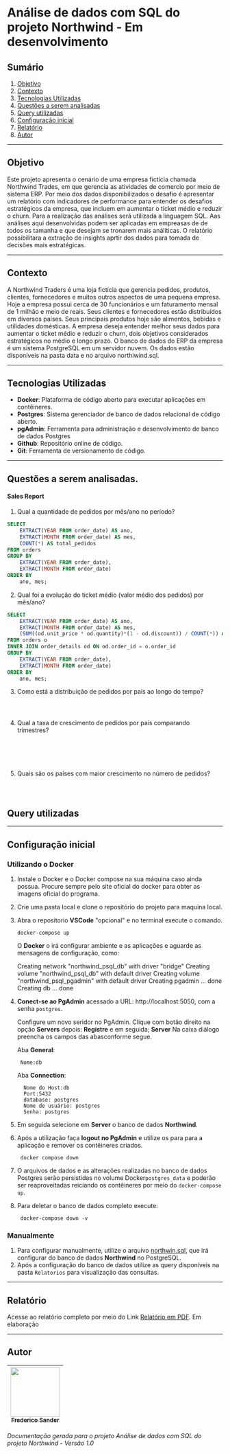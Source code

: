 # Análise de dados com SQL do projeto Northwind - Em desenvolvimento

## Sumário

1. [Objetivo ](#Objetivo)
2. [Contexto](#instalação-e-configuração)
3. [Tecnologias Utilizadas](#arquitetura-do-projeto)
4. [Questões a serem analisadas](#questões-a-serem-analisadas)
5. [Query utilizadas](#query-utilizadas)
6. [Configuração inicial](#configuração-inicial)
7. [Relatório](#Relatório)
8. [Autor](#Autor)

---

## Objetivo

Este projeto apresenta o cenário de uma empresa fictícia chamada Northwind Trades, em que gerencia as atividades de comercio por meio de sistema ERP. Por meio dos dados disponibilizados o desafio é apresentar um relatório com indicadores de performance para entender os desafios estratégicos da empresa, que incluem em aumentar o ticket médio e reduzir o churn. Para a realização das análises será utilizada a linguagem SQL. Aas análises aqui desenvolvidas podem ser aplicadas em empreasas de de todos os tamanha e que desejam se tronarem mais análiticas. O relatório possibilitara a extração de insights aprtir dos dados para tomada de decisões mais estratégicas.

---

## Contexto

A Northwind Traders é uma loja fictícia que gerencia pedidos, produtos, clientes, fornecedores e muitos outros aspectos de uma pequena empresa. Hoje a empresa possui cerca de 30 funcionários e um faturamento mensal de 1 milhão e meio de reais. Seus clientes e fornecedores estão distribuídos em diversos países. Seus principais produtos hoje são alimentos, bebidas e utilidades domésticas. A empresa deseja entender melhor seus dados para aumentar o ticket médio e reduzir o churn, dois objetivos considerados estratégicos no médio e longo prazo. O banco de dados do ERP da empresa é um sistema PostgreSQL em um servidor nuvem. Os dados estão disponíveis na pasta data e no arquivo northiwind.sql.

---

## Tecnologias Utilizadas
- **Docker**: Plataforma de código aberto para executar aplicações em contêineres.  
- **Postgres**: Sistema gerenciador de banco de dados relacional de código aberto.
- **pgAdmin**: Ferramenta para administração e desenvolvimento de banco de dados Postgres
- **Github**: Repositório online de código.
- **Git**: Ferramenta de versionamento de código.

---

## Questões a serem analisadas.

#### Sales Report

1. Qual a quantidade de pedidos por mês/ano no período?

```sql
SELECT 
    EXTRACT(YEAR FROM order_date) AS ano,
    EXTRACT(MONTH FROM order_date) AS mes,
    COUNT(*) AS total_pedidos
FROM orders
GROUP BY 
    EXTRACT(YEAR FROM order_date),
    EXTRACT(MONTH FROM order_date)
ORDER BY 
    ano, mes;
```

2. Qual foi a evolução do ticket médio (valor médio dos pedidos) por mês/ano?

```sql
SELECT 
    EXTRACT(YEAR FROM order_date) AS ano,
    EXTRACT(MONTH FROM order_date) AS mes,
	(SUM((od.unit_price * od.quantity)*(1 - od.discount)) / COUNT(*)) AS ticket_medio
FROM orders o
INNER JOIN order_details od ON od.order_id = o.order_id 
GROUP BY 
    EXTRACT(YEAR FROM order_date),
    EXTRACT(MONTH FROM order_date)
ORDER BY 
    ano, mes;
```

3. Como está a distribuição de pedidos por país ao longo do tempo?

```sql




```

4. Qual a taxa de crescimento de pedidos por país comparando trimestres?

```sql






```

5. Quais são os países com maior crescimento no número de pedidos?

```sql




```
## Query utilizadas


---

## Configuração inicial

### Utilizando o Docker 

1. Instale o Docker e o Docker compose na sua máquina caso ainda possua. Procure sempre pelo site oficial do docker para obter as imagens oficial do programa.
2. Crie uma pasta local e clone o repositório do projeto para maquina local.
3. Abra o repositorio **VSCode** "opcional" e no terminal execute o comando.

    ``docker-compose up``
 
    O **Docker** o irá configurar ambiente e as aplicações e aguarde as mensagens de configuração, como:
    
    Creating network "northwind_psql_db" with driver "bridge"
    Creating volume "northwind_psql_db" with default driver
    Creating volume "northwind_psql_pgadmin" with default driver
    Creating pgadmin ... done
    Creating db      ... done
    
4. **Conect-se ao PgAdmin** acessado a URL: http://localhost:5050, com a senha ``postgres``.

   Configure um novo seridor no PgAdmin.
   Clique com botão direito na opção **Servers** depois: **Registre** e em seguida; **Server**
   Na caixa diálogo preencha os campos das abasconforme segue.

   Aba **General**:

        Nome:db

   Aba **Connection**:

         Nome do Host:db
         Port:5432
         database: postgres
         Nome de usuário: postgres
         Senha: postgres

5. Em seguida selecione em **Server** o banco de dados **Northwind**.
6. Após a utilização faça **logout no PgAdmin** e utilize os para para a aplicação e remover os contêineres criados.

        docker compose down

7. O arquivos de dados e as alterações realizadas no banco de dados Postgres serão persistidas no volume Docker``postgres_data`` e poderão ser reaproveitadas reiciando os contêineres por meio do ``docker-compose up``.
8. Para deletar o banco de dados completo execute:

        docker-compose down -v

### Manualmente

1. Para configurar manualmente, utilize o arquivo [northwin.sql](https://github.com/FredericoSander/NORTHWIND-SQL-ANALYTICS/blob/main/northwind.sql), que irá configurar do banco de dados **Northwind** no PostgreSQL.
2. Após a configuração do banco de dados utilize as query disponíveis na pasta ``Relatorios`` para visualização das consultas.

---

## Relatório

Acesse ao relatório completo por meio do Link [Relatório em PDF](). Em elaboração

---

## Autor
| [<img loading="lazy" src="https://avatars.githubusercontent.com/u/136928502?s=96&v=4" width=115><br><sub>Frederico Sander</sub>](https://github.com/FredericoSander)
| :---: |

*Documentação gerada para o projeto Análise de dados com SQL do projeto Northwind - Versão 1.0*